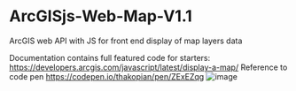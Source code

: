 # ArcGISjs-Web-Map-V1.1
ArcGIS web API with JS for front end display of map layers data

Documentation contains full featured code  for starters:
https://developers.arcgis.com/javascript/latest/display-a-map/
Reference to code pen
https://codepen.io/thakopian/pen/ZExEZqg
![image](https://user-images.githubusercontent.com/47580016/207742585-fdbb316a-384e-433f-bf1f-47504cbb7512.png)
